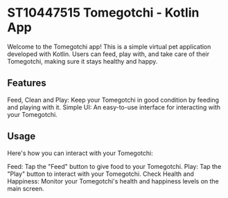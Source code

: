 # ST10447515 Tomegotchi - Kotlin App
Welcome to the Tomegotchi app! This is a simple virtual pet application developed with Kotlin. Users can feed, play with, and take care of their Tomegotchi, making sure it stays healthy and happy.

## Features
Feed, Clean and Play: Keep your Tomegotchi in good condition by feeding and playing with it.
Simple UI: An easy-to-use interface for interacting with your Tomegotchi.

## Usage
Here's how you can interact with your Tomegotchi:

Feed: Tap the "Feed" button to give food to your Tomegotchi.
Play: Tap the "Play" button to interact with your Tomegotchi.
Check Health and Happiness: Monitor your Tomegotchi's health and happiness levels on the main screen.
